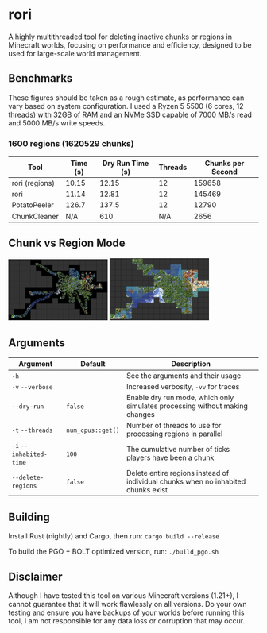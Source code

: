 # rori

A highly multithreaded tool for deleting inactive chunks or regions in Minecraft worlds, focusing on performance and efficiency, designed to be used for large-scale world management.

## Benchmarks

These figures should be taken as a rough estimate, as performance can vary based on system configuration. I used a Ryzen 5 5500 (6 cores, 12 threads) with 32GB of RAM and an NVMe SSD capable of 7000 MB/s read and 5000 MB/s write speeds.

### 1600 regions (1620529 chunks)

| Tool           | Time (s) | Dry Run Time (s) | Threads | Chunks per Second |
| -------------- | -------- | ---------------- | ------- | ----------------- |
| rori (regions) | 10.15    | 12.15            | 12      | 159658            |
| rori           | 11.14    | 12.81            | 12      | 145469            |
| PotatoPeeler   | 126.7    | 137.5            | 12      | 12790             |
| ChunkCleaner   | N/A      | 610              | N/A     | 2656              |

## Chunk vs Region Mode

<img src="https://raw.githubusercontent.com/qtchaos/rori/refs/heads/master/.github/assets/chunks.png" alt="Chunk Mode" width="200">
<img src="https://raw.githubusercontent.com/qtchaos/rori/refs/heads/master/.github/assets/regions.png" alt="Region Mode" width="200">

## Arguments

| Argument                | Default           | Description                                                                       |
| ----------------------- | ----------------- | --------------------------------------------------------------------------------- |
| `-h`                    |                   | See the arguments and their usage                                                 |
| `-v` `--verbose`        |                   | Increased verbosity, `-vv` for traces                                             |
| `--dry-run`             | `false`           | Enable dry run mode, which only simulates processing without making changes       |
| `-t` `--threads`        | `num_cpus::get()` | Number of threads to use for processing regions in parallel                       |
| `-i` `--inhabited-time` | `100`             | The cumulative number of ticks players have been a chunk                          |
| `--delete-regions`      | `false`           | Delete entire regions instead of individual chunks when no inhabited chunks exist |

## Building

Install Rust (nightly) and Cargo, then run:
`cargo build --release`

To build the PGO + BOLT optimized version, run:
`./build_pgo.sh`

## Disclaimer

Although I have tested this tool on various Minecraft versions (1.21+), I cannot guarantee that it will work flawlessly on all versions. Do your own testing and ensure you have backups of your worlds before running this tool, I am not responsible for any data loss or corruption that may occur.
